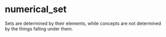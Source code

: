 # numerical_set
Sets are determined by their elements, while concepts are not determined by the things falling under them.

